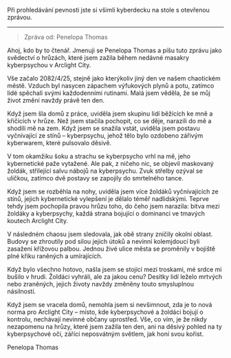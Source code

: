 Při prohledávání pevnosti jste si všimli kyberdecku na stole s otevřenou zprávou.

---

> Zpráva od: Penelopa Thomas

Ahoj, kdo by to čtenář. Jmenuji se Penelopa Thomas a píšu tuto zprávu jako svědectví o hrůzách, které jsem zažila během nedávné masakry kyberpsychou v Arclight City.

Vše začalo 2082/4/25, stejně jako kterýkoliv jiný den ve našem chaotickém městě. Vzduch byl nasycen zápachem výfukových plynů a potu, zatímco lidé spěchali svými každodenními rutinami. Malá jsem věděla, že se můj život změní navždy právě ten den.

Když jsem šla domů z práce, uviděla jsem skupinu lidí běžících ke mně a křičících v hrůze. Než jsem stačila pochopit, co se děje, narazili do mě a shodili mě na zem. Když jsem se snažila vstát, uviděla jsem postavu vyčnívající ze stínů – kyberpsychu, jehož tělo bylo ozdobeno zářivým kyberwarem, které pulsovalo děsivě.

V tom okamžiku šoku a strachu se kyberpsycho vrhl na mě, jeho kybernetické paže vytažené. Ale pak, z ničeho nic, se objevil maskovaný žoldák, střílející salvu nábojů na kyberpsychu. Zvuk střelby ozýval se uličkou, zatímco dvě postavy se zapojily do smrtelného tance.

Když jsem se rozběhla na nohy, uviděla jsem více žoldáků vyčnívajících ze stínů, jejich kybernetické vylepšení je dělalo téměř nadlidskými. Teprve tehdy jsem pochopila pravou hrůzu toho, do čeho jsem narazila: bitva mezi žoldáky a kyberpsychy, každá strana bojující o dominanci ve tmavých koutech Arclight City.

V následném chaosu jsem sledovala, jak obě strany zničily okolní oblast. Budovy se zhroutily pod silou jejich útoků a nevinní kolemjdoucí byli zasaženi křížovou palbou. Jednou živé ulice města se proměnily v bojiště plné křiku raněných a umírajících.

Když bylo všechno hotovo, našla jsem se stojící mezi troskami, mé srdce mi bušilo v hrudi. Žoldáci vyhráli, ale za jakou cenu? Desítky lidí leželo mrtvých nebo zraněných, jejich životy navždy změněny touto smysluplnou násilností.

Když jsem se vracela domů, nemohla jsem si nevšimnout, zda je to nová norma pro Arclight City – místo, kde kyberpsychové a žoldáci bojují o kontrolu, nechávají nevinné občany uprostřed. Vše, co vím, je že nikdy nezapomenu na hrůzy, které jsem zažila ten den, ani na děsivý pohled na ty kyberpsychové oči, zářící neposvátným světlem, jak honí svou kořist.

Penelopa Thomas
